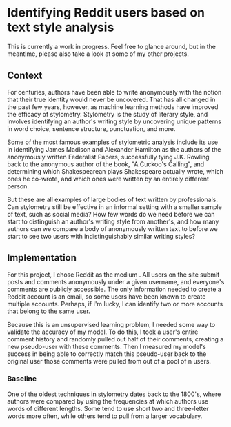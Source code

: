 # Identifying Reddit users based on text style analysis

This is currently a work in progress. Feel free to glance around, but in the meantime, please also take a look at some of my other projects. 


## Context

For centuries, authors have been able to write anonymously with the notion that their true identity would never be uncovered. That has all changed in the past few years, however, as machine learning methods have improved the efficacy of stylometry. Stylometry is the study of literary style, and involves identifying an author's writing style by uncovering unique patterns in word choice, sentence structure, punctuation, and more.

Some of the most famous examples of stylometric analysis include its use in identifying James Madison and Alexander Hamilton as the authors of the anonymously written Federalist Papers, successfully tying J.K. Rowling back to the anonymous author of the book, "A Cuckoo's Calling", and determining which Shakespearean plays Shakespeare actually wrote, which ones he co-wrote, and which ones were written by an entirely different person.

But these are all examples of large bodies of text written by professionals. Can stylometry still be effective in an informal setting with a smaller sample of text, such as social media? How few words do we need before we can start to distinguish an author's writing style from another's, and how many authors can we compare a body of anonymously written text to before we start to see two users with indistinguishably similar writing styles?

## Implementation

For this project, I chose Reddit as the medium . All users on the site submit posts and comments anonymously under a given username, and everyone's comments are publicly accessible. The only information needed to create a Reddit account is an email, so some users have been known to create multiple accounts. Perhaps, if I'm lucky, I can identify two or more accounts that belong to the same user. 

Because this is an unsupervised learning problem, I needed some way to validate the accuracy of my model. To do this, I took a user's entire comment history and randomly pulled out half of their comments, creating a new pseudo-user with these comments. Then I measured my model's success in being able to correctly match this pseudo-user back to the original user those comments were pulled from out of a pool of n users. 

### Baseline

One of the oldest techniques in stylometry dates back to the 1800's, where authors were compared by using the frequencies at which authors use words of different lengths. Some tend to use short two and three-letter words more often, while others tend to pull from a larger vocabulary. 


